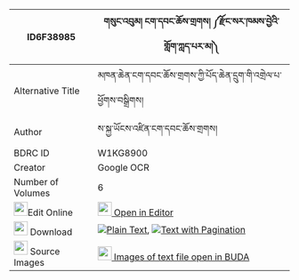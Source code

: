 |ID6F38985|གསུང་འབུམ། ངག་དབང་ཆོས་གྲགས། ༼རྫོང་སར་ཁམས་བྱེའི་གློག་ཀླད་པར་མ།༽ 
| --- | --- 
|Alternative Title |མཁན་ཆེན་ངག་དབང་ཆོས་གྲགས་ཀྱི་པོད་ཆེན་དྲུག་གི་འགྲེལ་པ་ཕྱོགས་བསྒྲིགས།
|Author| ས་སྐྱ་ཡོངས་འཛིན་ངག་དབང་ཆོས་གྲགས།
|BDRC ID | W1KG8900
|Creator | Google OCR
|Number of Volumes| 6
|<img width="25" src="https://img.icons8.com/color/25/000000/edit-property.png">Edit Online| [<img width="25" src="https://avatars.githubusercontent.com/u/45091458?s=200&v=4"> Open in Editor](http://editor.openpecha.org/ID6F38985)
|<img width="25" src="https://img.icons8.com/fluent/48/000000/download-2.png"/>  Download | [![](https://img.icons8.com/color/20/000000/txt.png)Plain Text](https://github.com/Openpecha/ID6F38985/releases/download/v1/khenchen_ngawang_chodrak_kyi_po_chen_druk_gi_drelpa_chok_drik_plain_P00028.zip), [![](https://img.icons8.com/color/20/000000/txt.png)Text with Pagination](https://github.com/Openpecha/ID6F38985/releases/download/v1/khenchen_ngawang_chodrak_kyi_po_chen_druk_gi_drelpa_chok_drik_pages_P00028.zip)
|<img width="25" src="https://img.icons8.com/plasticine/100/000000/pictures-folder.png"/>  Source Images | [<img width="25" src="https://library.bdrc.io/icons/BUDA-small.svg"> Images of text file open in BUDA](https://library.bdrc.io/show/bdr:W1KG8900)